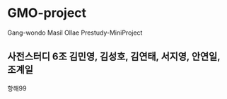 # GMO-project
Gang-wondo Masil Ollae
Prestudy-MiniProject
## 사전스터디 6조 김민영, 김성호, 김연태, 서지영, 안연일, 조계일
항해99
